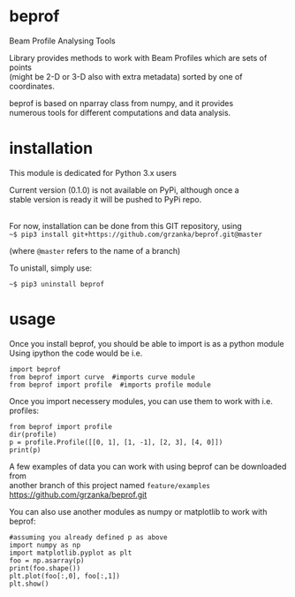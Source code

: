 # beprof
Beam Profile Analysing Tools

Library provides methods to work with Beam Profiles which are sets of points <br>
(might be 2-D or 3-D also with extra metadata) sorted by one of coordinates.

beprof is based on nparray class from numpy, and it provides <br>
numerous tools for different computations and data analysis.

# installation

This module is dedicated for Python 3.x users

Current version (0.1.0) is not available on PyPi, although once a <br>
stable version is ready it will be pushed to PyPi repo.<br><br>

For now, installation can be done from this GIT repository, using <br>
`~$ pip3 install git+https://github.com/grzanka/beprof.git@master` <br>

(where `@master` refers to the name of a branch)

To unistall, simply use:<br>

`~$ pip3 uninstall beprof`<br>


# usage

Once you install beprof, you should be able to import is as a python module<br>
Using ipython the code would be i.e.<br>
```
import beprof
from beprof import curve  #imports curve module
from beprof import profile  #imports profile module
```

Once you import necessery modules, you can use them to work with i.e. profiles:<br>

```
from beprof import profile
dir(profile)
p = profile.Profile([[0, 1], [1, -1], [2, 3], [4, 0]])
print(p)
```

A few examples of data you can work with using beprof can be downloaded from<br>
another branch of this project named `feature/examples`
https://github.com/grzanka/beprof.git
<br>

You can also use another modules as numpy or matplotlib to work with beprof:
```
#assuming you already defined p as above
import numpy as np
import matplotlib.pyplot as plt
foo = np.asarray(p)
print(foo.shape())
plt.plot(foo[:,0], foo[:,1])
plt.show()
```


